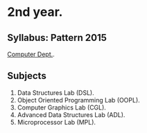 # 2nd year.

## Syllabus: Pattern 2015
[Computer Dept.](http://collegecirculars.unipune.ac.in/sites/documents/Syllabus%202016/SPPU_SE_Computer_Engg_2015_Course_Syllabus-4-7-16.pdf).

## Subjects

1. Data Structures Lab (DSL).
2. Object Oriented Programming Lab (OOPL).
3. Computer Graphics Lab (CGL).
4. Advanced Data Structures Lab (ADL).
5. Microprocessor Lab (MPL).